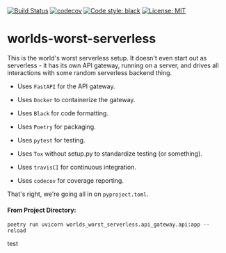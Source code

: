 [![Build Status](https://travis-ci.org/nigelmathes/worlds-worst-serverless.svg?branch=master)](https://travis-ci.org/nigelmathes/worlds-worst-serverless)
[![codecov](https://codecov.io/gh/nigelmathes/worlds-worst-serverless/branch/master/graph/badge.svg)](https://codecov.io/gh/nigelmathes/worlds-worst-serverless)
[![Code style: black](https://img.shields.io/badge/code%20style-black-000000.svg?style=flat-square)](https://github.com/ambv/black)
[![License: MIT](https://img.shields.io/badge/License-MIT-yellow.svg)](https://opensource.org/licenses/MIT)

# worlds-worst-serverless
This is the world's worst serverless setup. It doesn't even start out as serverless - 
it has its own API gateway, running on a server, and drives all interactions with some
 random serverless backend thing. 

- Uses ```FastAPI``` for the API gateway.
- Uses ```Docker``` to containerize the gateway.

- Uses ```Black``` for code formatting.
- Uses ```Poetry``` for packaging.
- Uses ```pytest``` for testing.
- Uses ```Tox``` without setup.py to standardize testing (or something).
- Uses ```travisCI``` for continuous integration.
- Uses ```codecov``` for coverage reporting.

That's right, we're going all in on ```pyproject.toml```.

#### From Project Directory:
```
poetry run uvicorn worlds_worst_serverless.api_gateway.api:app --reload
```
test